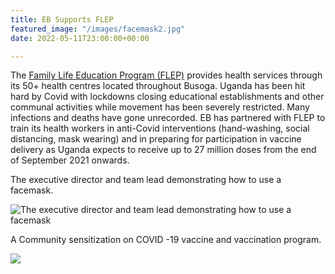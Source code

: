 ```yaml
---
title: EB Supports FLEP
featured_image: "/images/facemask2.jpg"
date: 2022-05-11T23:00:00+00:00

---
```

The [Family Life Education Program (FLEP)](http://flepuganda.org/ "http://flepuganda.org ") provides health services through its 50+ health centres located throughout Busoga. Uganda has been hit hard by Covid with lockdowns closing educational establishments and other communal activities while movement has been severely restricted. Many infections and deaths have gone unrecorded. EB has partnered with FLEP to train its health workers in anti-Covid interventions (hand-washing, social distancing, mask wearing) and in preparing for participation in vaccine delivery as Uganda expects to receive up to 27 million doses from the end of September 2021 onwards.

The executive director and team lead demonstrating how to use a facemask.

![The executive director and team lead demonstrating how to use a facemask](/images/facemask.jpg "The executive director and team lead demonstrating how to use a facemask")

A Community sensitization on COVID -19 vaccine and vaccination program.

![](/images/covid19vac.jpg)